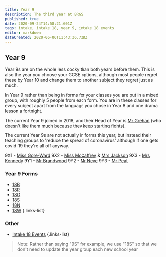 ```yaml
---
title: Year 9
description: The third year at BRGS
published: true
date: 2020-09-24T14:58:21.601Z
tags: intake, intake 18, year 9, intake 18 events
editor: markdown
dateCreated: 2020-06-06T11:43:36.738Z
---
```


## Year 9
Year 9s are on the whole less cocky than both years before them. This is also the year you choose your GCSE options, although most people regret these by Year 10 and change them to another subject they regret just as much.

In Year 9 rather than being in forms for your classes you are put in a mixed group, with roughly 5 people from each form. You are in these classes for every subject apart from the language you chose in Year 8 and one drama lesson a fortnight.

The current Year 9 joined in 2018, and their Head of Year is [Mr Grehan](/teachers/mr-grehan) (who doesn't like them much because they keep starting fights).

The current Year 9s are not actually in forms this year, but instead their teaching groups to 'reduce the spread of coronavirus' although if one gets covid-19 they're all off anyway.

9X1 - [Miss Gore-Ward](/teachers/miss-gore-ward)
9X2 - [Miss McCaffrey](/teachers/miss-mccaffrey) & [Mrs Jackson](/teachers/mrs-jackson)
9X3 - [Mrs Kennedy](/teachers/mrs-kennedy)
9Y1 - [Mr Brandwood](/teachers/mr-brandwood)
9Y2 - [Mr Neve](/teachers/mr-neve)
9Y3 - [Mr Peat](/teachers/mr-peat)

 
 ### Year 9 Forms
 - [18B](/students/intake18/b)
 - [18R](/students/intake18/r)
 - [18G](/students/intake18/g)
 - [18S](/students/intake18/s)
 - [18N](/students/intake18/n)
 - [18W](/students/intake18/w)
 {.links-list}

 ### Other
 - [Intake 18 Events](/students/intake18/events)
 {.links-list}
 
 > Note:  Rather than saying "9S" for example, we use "18S" so that we don't need to update the year group each new school year
